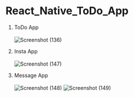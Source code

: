 # React_Native_ToDo_App
1. ToDo App
<br><br>
![Screenshot (136)](https://user-images.githubusercontent.com/54938364/160276992-0b1b24e0-dfcb-448e-a6c0-211f63179ec6.png)

2. Insta App
<br><br>
![Screenshot (147)](https://user-images.githubusercontent.com/54938364/161520242-042abf88-f432-4b1b-8558-7f00851b8632.png)

3. Message App
<br><br>
![Screenshot (148)](https://user-images.githubusercontent.com/54938364/161761865-e06caeb8-93c4-4825-b00c-e79ce9914d3b.png)
![Screenshot (149)](https://user-images.githubusercontent.com/54938364/161761879-e8939e78-4a4c-4582-af55-2a3df248bf4b.png)
